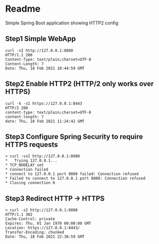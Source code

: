 # Readme    

Simple Spring Boot application showing HTTP2 config
 
## Step1 Simple WebApp
  
    curl -sI http://127.0.0.1:8080
    HTTP/1.1 200 
    Content-Type: text/plain;charset=UTF-8
    Content-Length: 7
    Date: Thu, 18 Feb 2021 10:44:59 GMT
    
## Step2 Enable HTTP2 (HTTP/2 only works over HTTPS)

    curl -k -sI https://127.0.0.1:8443
    HTTP/2 200 
    content-type: text/plain;charset=UTF-8
    content-length: 7
    date: Thu, 18 Feb 2021 11:24:42 GMT
    
## Step3 Configure Spring Security to require HTTPS requests

    > curl -vsI http://127.0.0.1:8080
    *   Trying 127.0.0.1...
    * TCP_NODELAY set
    * Connection failed
    * connect to 127.0.0.1 port 8080 failed: Connection refused
    * Failed to connect to 127.0.0.1 port 8080: Connection refused
    * Closing connection 0

## Step3 Redirect HTTP -> HTTPS

    > curl -sI http://127.0.0.1:8080    
    HTTP/1.1 302 
    Cache-Control: private
    Expires: Thu, 01 Jan 1970 00:00:00 GMT
    Location: https://127.0.0.1:8443/
    Transfer-Encoding: chunked
    Date: Thu, 18 Feb 2021 22:38:59 GMT

